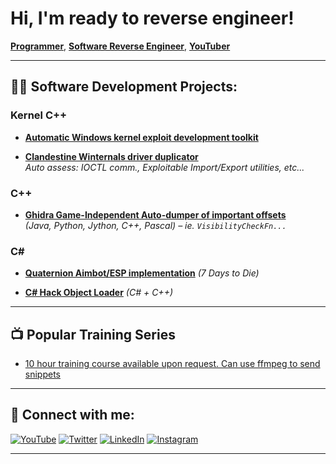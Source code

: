 # Hi, I'm ready to reverse engineer!  
[**Programmer**](https://github.com/han-naki), [**Software Reverse Engineer**](https://www.linkedin.com/in/han-naki/), [**YouTuber**](https://www.youtube.com/c/han-naki)

---

## 👨‍💻 Software Development Projects:

### Kernel C++
- **[Automatic Windows kernel exploit development toolkit](https://github.com/han-naki/kernel)**  

- **[Clandestine Winternals driver duplicator](https://github.com/han-naki/kernel)**  
  _Auto assess: IOCTL comm., Exploitable Import/Export utilities, etc..._  

### C++
- **[Ghidra Game-Independent Auto-dumper of important offsets](https://github.com/han-naki/ghidra)**  
  _(Java, Python, Jython, C++, Pascal) – ie. `VisibilityCheckFn...`_  

### C#
- **[Quaternion Aimbot/ESP implementation](https://github.com/han-naki/ghidra)**
_(7 Days to Die)_

- **[C# Hack Object Loader](https://github.com/han-naki/C#)**
_(C# + C++)_  

---

## 📺 Popular Training Series

- [10 hour training course available upon request. Can use ffmpeg to send snippets](https://www.youtube.com/c/han-naki)

---

## 🤳 Connect with me:

[![YouTube](https://cdn.jsdelivr.net/npm/simple-icons@v3/icons/youtube.svg)](https://www.youtube.com/c/han-naki)
[![Twitter](https://cdn.jsdelivr.net/npm/simple-icons@v3/icons/twitter.svg)](https://twitter.com/han-naki)
[![LinkedIn](https://cdn.jsdelivr.net/npm/simple-icons@v3/icons/linkedin.svg)](https://linkedin.com/in/han-naki)
[![Instagram](https://cdn.jsdelivr.net/npm/simple-icons@v3/icons/instagram.svg)](https://www.instagram.com/han-naki)

---

<!--
**what/isthis** is a ✨ _special_ ✨ repository because its `README.md` (this file) appears on your GitHub profile.

Here are some ideas to get you started:

- 🔭 I’m currently working on ...
- 🌱 I’m currently learning ...
- 👯 I’m looking to collaborate on ...
- 🤔 I’m looking for help with ...
- 💬 Ask me about ...
- 📫 How to reach me: ...
- 😄 Pronouns: ...
- ⚡ Fun fact: ...
-->

